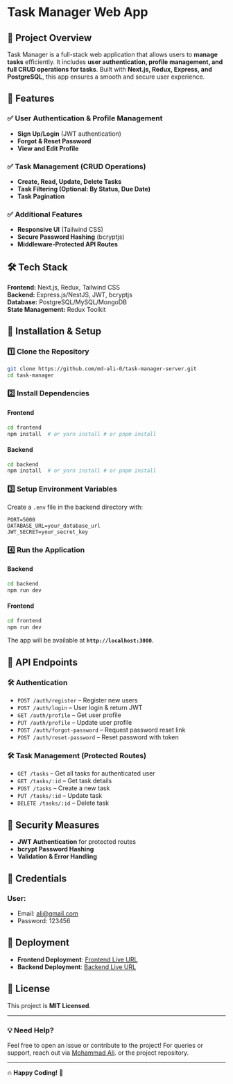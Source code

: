 # Task Manager Web App

## 🚀 Project Overview

Task Manager is a full-stack web application that allows users to **manage tasks** efficiently. It includes **user authentication, profile management, and full CRUD operations for tasks**. Built with **Next.js, Redux, Express, and PostgreSQL**, this app ensures a smooth and secure user experience.

## 📌 Features

### ✅ User Authentication & Profile Management

-   **Sign Up/Login** (JWT authentication)
-   **Forgot & Reset Password**
-   **View and Edit Profile**

### ✅ Task Management (CRUD Operations)

-   **Create, Read, Update, Delete Tasks**
-   **Task Filtering (Optional: By Status, Due Date)**
-   **Task Pagination**

### ✅ Additional Features

-   **Responsive UI** (Tailwind CSS)
-   **Secure Password Hashing** (bcryptjs)
-   **Middleware-Protected API Routes**

## 🛠 Tech Stack

**Frontend:** Next.js, Redux, Tailwind CSS  
**Backend:** Express.js/NestJS, JWT, bcryptjs  
**Database:** PostgreSQL/MySQL/MongoDB  
**State Management:** Redux Toolkit

## 🚀 Installation & Setup

### 1️⃣ Clone the Repository

```bash
git clone https://github.com/md-ali-0/task-manager-server.git
cd task-manager
```

### 2️⃣ Install Dependencies

#### Frontend

```bash
cd frontend
npm install  # or yarn install # or pnpm install
```

#### Backend

```bash
cd backend
npm install  # or yarn install # or pnpm install
```

### 3️⃣ Setup Environment Variables

Create a `.env` file in the backend directory with:

```env
PORT=5000
DATABASE_URL=your_database_url
JWT_SECRET=your_secret_key
```

### 4️⃣ Run the Application

#### Backend

```bash
cd backend
npm run dev
```

#### Frontend

```bash
cd frontend
npm run dev
```

The app will be available at **`http://localhost:3000`**.

## 📌 API Endpoints

### 🛠 Authentication

-   `POST /auth/register` – Register new users
-   `POST /auth/login` – User login & return JWT
-   `GET /auth/profile` – Get user profile
-   `PUT /auth/profile` – Update user profile
-   `POST /auth/forgot-password` – Request password reset link
-   `POST /auth/reset-password` – Reset password with token

### 🛠 Task Management (Protected Routes)

-   `GET /tasks` – Get all tasks for authenticated user
-   `GET /tasks/:id` – Get task details
-   `POST /tasks` – Create a new task
-   `PUT /tasks/:id` – Update task
-   `DELETE /tasks/:id` – Delete task

## 🔐 Security Measures

-   **JWT Authentication** for protected routes
-   **bcrypt Password Hashing**
-   **Validation & Error Handling**

## 🔐 Credentials

### User:

-   Email: ali@gmail.com
-   Password: 123456

## 🚀 Deployment

-   **Frontend Deployment**: [Frontend Live URL](https://taskify-two-omega.vercel.app)
-   **Backend Deployment**: [Backend Live URL](https://taskify-server-nine.vercel.app)

## 📜 License

This project is **MIT Licensed**.

---

### 💡 Need Help?

Feel free to open an issue or contribute to the project!
For queries or support, reach out via [Mohammad Ali](mailto:mohammad..98482@gmail.com). or the project repository.

---

🔥 **Happy Coding!** 🚀
